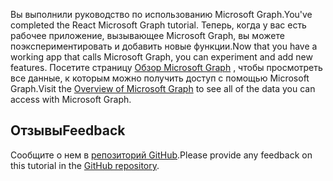 <!-- markdownlint-disable MD002 MD041 -->

<span data-ttu-id="40b2f-101">Вы выполнили руководство по использованию Microsoft Graph.</span><span class="sxs-lookup"><span data-stu-id="40b2f-101">You've completed the React Microsoft Graph tutorial.</span></span> <span data-ttu-id="40b2f-102">Теперь, когда у вас есть рабочее приложение, вызывающее Microsoft Graph, вы можете поэкспериментировать и добавить новые функции.</span><span class="sxs-lookup"><span data-stu-id="40b2f-102">Now that you have a working app that calls Microsoft Graph, you can experiment and add new features.</span></span> <span data-ttu-id="40b2f-103">Посетите страницу [Обзор Microsoft Graph](/graph/overview) , чтобы просмотреть все данные, к которым можно получить доступ с помощью Microsoft Graph.</span><span class="sxs-lookup"><span data-stu-id="40b2f-103">Visit the [Overview of Microsoft Graph](/graph/overview) to see all of the data you can access with Microsoft Graph.</span></span>

## <a name="feedback"></a><span data-ttu-id="40b2f-104">Отзывы</span><span class="sxs-lookup"><span data-stu-id="40b2f-104">Feedback</span></span>

<span data-ttu-id="40b2f-105">Сообщите о нем в [репозиторий GitHub](https://github.com/microsoftgraph/msgraph-training-reactspa).</span><span class="sxs-lookup"><span data-stu-id="40b2f-105">Please provide any feedback on this tutorial in the [GitHub repository](https://github.com/microsoftgraph/msgraph-training-reactspa).</span></span>
